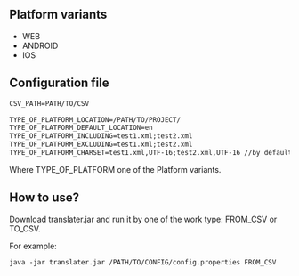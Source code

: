 ## Platform variants

-	WEB
-   ANDROID
-   IOS

## Configuration file
```markdown
CSV_PATH=PATH/TO/CSV

TYPE_OF_PLATFORM_LOCATION=/PATH/TO/PROJECT/
TYPE_OF_PLATFORM_DEFAULT_LOCATION=en
TYPE_OF_PLATFORM_INCLUDING=test1.xml;test2.xml
TYPE_OF_PLATFORM_EXCLUDING=test1.xml;test2.xml
TYPE_OF_PLATFORM_CHARSET=test1.xml,UTF-16;test2.xml,UTF-16 //by default UTF-8
```

Where TYPE_OF_PLATFORM one of the Platform variants.

## How to use?

Download translater.jar and run it by one of the work type: FROM_CSV or TO_CSV.

For example:

```markdown
java -jar translater.jar /PATH/TO/CONFIG/config.properties FROM_CSV
```

